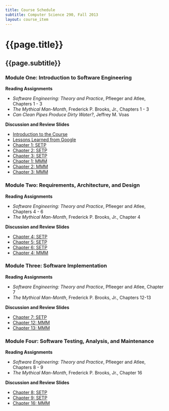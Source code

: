 ```yaml
---
title: Course Schedule
subtitle: Computer Science 290, Fall 2013
layout: course_item
---
```


# {{page.title}}
## {{page.subtitle}}

### Module One: Introduction to Software Engineering

**Reading Assignments**

- <em>Software Engineering: Theory and Practice</em>, Pfleeger and Atlee, Chapters 1 - 3
- <em>The Mythical Man-Month</em>,  Frederick P. Brooks, Jr., Chapters 1 - 3
- <em>Can Clean Pipes Produce Dirty Water?</em>, Jeffrey M. Voas

**Discussion and Review Slides**

<ul>

  <li> <a target="_blank" rel="noopener" href ="{{site.baseurl}}teaching/cs290F2013/provide/slides/module1/cs290F2013-introduction.html">Introduction to the Course</a></li>

  <li> <a target="_blank" rel="noopener" href ="{{site.baseurl}}teaching/cs290F2013/provide/slides/module1/cs290F2013-lessons.html">Lessons Learned from Google</a></li>

  <li> <a target="_blank" rel="noopener" href ="{{site.baseurl}}teaching/cs290F2013/provide/slides/module1/cs290F2013-chapter1.html">Chapter 1: SETP</a></li>

  <li> <a target="_blank" rel="noopener" href ="{{site.baseurl}}teaching/cs290F2013/provide/slides/module1/cs290F2013-chapter2.html">Chapter 2: SETP</a></li>

  <li> <a target="_blank" rel="noopener" href ="{{site.baseurl}}teaching/cs290F2013/provide/slides/module1/cs290F2013-chapter3.html">Chapter 3: SETP</a></li>

  <li> <a target="_blank" rel="noopener" href ="{{site.baseurl}}teaching/cs290F2013/provide/slides/module1/cs290F2013-mmm1.html">Chapter 1: MMM</a></li>

  <li> <a target="_blank" rel="noopener" href ="{{site.baseurl}}teaching/cs290F2013/provide/slides/module1/cs290F2013-mmm2.html">Chapter 2: MMM</a></li>

  <li> <a target="_blank" rel="noopener" href ="{{site.baseurl}}teaching/cs290F2013/provide/slides/module1/cs290F2013-mmm3.html">Chapter 3: MMM</a></li>

</ul>

### Module Two: Requirements, Architecture, and Design

**Reading Assignments**

- <em>Software Engineering: Theory and Practice</em>, Pfleeger and Atlee, Chapters 4 - 6
- <em>The Mythical Man-Month</em>,  Frederick P. Brooks, Jr., Chapter 4

**Discussion and Review Slides**

<ul>

  <li> <a target="_blank" rel="noopener" href ="{{site.baseurl}}teaching/cs290F2013/provide/slides/module2/cs290F2013-chapter4.html">Chapter 4: SETP</a></li>

  <li> <a target="_blank" rel="noopener" href ="{{site.baseurl}}teaching/cs290F2013/provide/slides/module2/cs290F2013-chapter5.html">Chapter 5: SETP</a></li>

  <li> <a target="_blank" rel="noopener" href ="{{site.baseurl}}teaching/cs290F2013/provide/slides/module2/cs290F2013-chapter6.html">Chapter 6: SETP</a></li>

  <li> <a target="_blank" rel="noopener" href ="{{site.baseurl}}teaching/cs290F2013/provide/slides/module2/cs290F2013-mmm4.html">Chapter 4: MMM</a></li>

</ul>

### Module Three: Software Implementation

**Reading Assignments**

- <em>Software Engineering: Theory and Practice</em>, Pfleeger and Atlee, Chapter 7
- <em>The Mythical Man-Month</em>,  Frederick P. Brooks, Jr., Chapters 12-13

**Discussion and Review Slides**

<ul>

  <li> <a target="_blank" rel="noopener" href ="{{site.baseurl}}teaching/cs290F2013/provide/slides/module3/cs290F2013-chapter7.html">Chapter 7: SETP</a></li>

  <li> <a target="_blank" rel="noopener" href ="{{site.baseurl}}teaching/cs290F2013/provide/slides/module3/cs290F2013-mmm12.html">Chapter 12: MMM</a></li>

  <li> <a target="_blank" rel="noopener" href ="{{site.baseurl}}teaching/cs290F2013/provide/slides/module3/cs290F2013-mmm13.html">Chapter 13: MMM</a></li>

</ul>

### Module Four: Software Testing, Analysis, and Maintenance

**Reading Assignments**

- <em>Software Engineering: Theory and Practice</em>, Pfleeger and Atlee, Chapters 8 - 9
- <em>The Mythical Man-Month</em>,  Frederick P. Brooks, Jr., Chapter 16

**Discussion and Review Slides**

<ul>

  <li> <a target="_blank" rel="noopener" href ="{{site.baseurl}}teaching/cs290F2013/provide/slides/module4/cs290F2013-chapter8.html">Chapter 8: SETP</a></li>

  <li> <a target="_blank" rel="noopener" href ="{{site.baseurl}}teaching/cs290F2013/provide/slides/module4/cs290F2013-chapter9.html">Chapter 9: SETP</a></li>

  <li> <a target="_blank" rel="noopener" href ="{{site.baseurl}}teaching/cs290F2013/provide/slides/module4/cs290F2013-mmm16.html">Chapter 16: MMM</a></li>

</ul>
